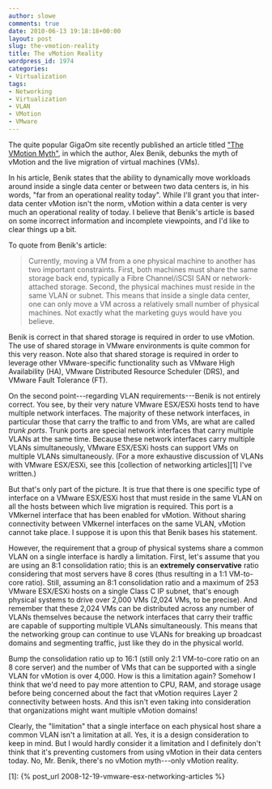 ```yaml
---
author: slowe
comments: true
date: 2010-06-13 19:18:18+00:00
layout: post
slug: the-vmotion-reality
title: The vMotion Reality
wordpress_id: 1974
categories:
- Virtualization
tags:
- Networking
- Virtualization
- VLAN
- VMotion
- VMware
---
```


The quite popular GigaOm site recently published an article titled ["The VMotion Myth"](http://gigaom.com/2010/06/13/the-vmotion-myth/), in which the author, Alex Benik, debunks the myth of vMotion and the live migration of virtual machines (VMs).

In his article, Benik states that the ability to dynamically move workloads around inside a single data center or between two data centers is, in his words, "far from an operational reality today". While I'll grant you that inter-data center vMotion isn't the norm, vMotion within a data center is very much an operational reality of today. I believe that Benik's article is based on some incorrect information and incomplete viewpoints, and I'd like to clear things up a bit.

To quote from Benik's article:

>Currently, moving a VM from a one physical machine to another has two important constraints. First, both machines must share the same storage back end, typically a Fibre Channel/iSCSI SAN or network-attached storage. Second, the physical machines must reside in the same VLAN or subnet. This means that inside a single data center, one can only move a VM across a relatively small number of physical machines. Not exactly what the marketing guys would have you believe.

Benik is correct in that shared storage is required in order to use vMotion. The use of shared storage in VMware environments is quite common for this very reason. Note also that shared storage is required in order to leverage other VMware-specific functionality such as VMware High Availability (HA), VMware Distributed Resource Scheduler (DRS), and VMware Fault Tolerance (FT).

On the second point---regarding VLAN requirements---Benik is not entirely correct. You see, by their very nature VMware ESX/ESXi hosts tend to have multiple network interfaces. The majority of these network interfaces, in particular those that carry the traffic to and from VMs, are what are called _trunk ports_. Trunk ports are special network interfaces that carry multiple VLANs at the same time. Because these network interfaces carry multiple VLANs simultaneously, VMware ESX/ESXi hosts can support VMs on multiple VLANs simultaneously. (For a more exhaustive discussion of VLANs with VMware ESX/ESXi, see this [collection of networking articles][1] I've written.)

But that's only part of the picture. It is true that there is one specific type of interface on a VMware ESX/ESXi host that must reside in the same VLAN on all the hosts between which live migration is required. This port is a VMkernel interface that has been enabled for vMotion. Without sharing connectivity between VMkernel interfaces on the same VLAN, vMotion cannot take place. I suppose it is upon this that Benik bases his statement.

However, the requirement that a group of physical systems share a common VLAN on a single interface is hardly a limitation. First, let's assume that you are using an 8:1 consolidation ratio; this is an **extremely conservative** ratio considering that most servers have 8 cores (thus resulting in a 1:1 VM-to-core ratio). Still, assuming an 8:1 consolidation ratio and a maximum of 253 VMware ESX/ESXi hosts on a single Class C IP subnet, that's enough physical systems to drive over 2,000 VMs (2,024 VMs, to be precise). And remember that these 2,024 VMs can be distributed across any number of VLANs themselves because the network interfaces that carry their traffic are capable of supporting multiple VLANs simultaneously. This means that the networking group can continue to use VLANs for breaking up broadcast domains and segmenting traffic, just like they do in the physical world.

Bump the consolidation ratio up to 16:1 (still only 2:1 VM-to-core ratio on an 8 core server) and the number of VMs that can be supported with a single VLAN for vMotion is over 4,000. How is this a limitation again? Somehow I think that we'd need to pay more attention to CPU, RAM, and storage usage before being concerned about the fact that vMotion requires Layer 2 connectivity between hosts. And this isn't even taking into consideration that organizations might want multiple vMotion domains!

Clearly, the "limitation" that a single interface on each physical host share a common VLAN isn't a limitation at all. Yes, it is a design consideration to keep in mind. But I would hardly consider it a limitation and I definitely don't think that it's preventing customers from using vMotion in their data centers today. No, Mr. Benik, there's no vMotion myth---only vMotion reality.

[1]: {% post_url 2008-12-19-vmware-esx-networking-articles %}
